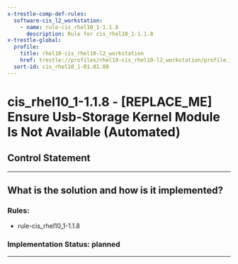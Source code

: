 ```yaml
---
x-trestle-comp-def-rules:
  software-cis_l2_workstation:
    - name: rule-cis_rhel10_1-1.1.8
      description: Rule for cis_rhel10_1-1.1.8
x-trestle-global:
  profile:
    title: rhel10-cis_rhel10-l2_workstation
    href: trestle://profiles/rhel10-cis_rhel10-l2_workstation/profile.json
  sort-id: cis_rhel10_1-01.01.08
---
```


# cis_rhel10_1-1.1.8 - \[REPLACE_ME\] Ensure Usb-Storage Kernel Module Is Not Available (Automated)

## Control Statement

______________________________________________________________________

## What is the solution and how is it implemented?

<!-- For implementation status enter one of: implemented, partial, planned, alternative, not-applicable -->

<!-- Note that the list of rules under ### Rules: is read-only and changes will not be captured after assembly to JSON -->

<!-- Add control implementation description here for control: cis_rhel10_1-1.1.8 -->

### Rules:

  - rule-cis_rhel10_1-1.1.8

### Implementation Status: planned

______________________________________________________________________
